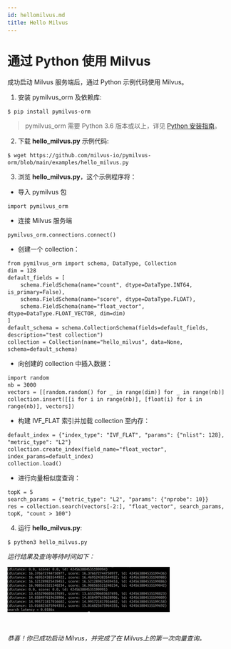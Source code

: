 ```yaml
---
id: hellomilvus.md
title: Hello Milvus
---
```


# 通过 Python 使用 Milvus

成功启动 Milvus 服务端后，通过 Python 示例代码使用 Milvus。

1. 安装 pymilvus_orm 及依赖库:
```
$ pip install pymilvus-orm
```

> pymilvus_orm 需要 Python 3.6 版本或以上，详见 [Python 安装指南](https://wiki.python.org/moin/BeginnersGuide/Download)。


2. 下载 **hello_milvus.py** 示例代码:
```
$ wget https://github.com/milvus-io/pymilvus-orm/blob/main/examples/hello_milvus.py
```
3. 浏览 **hello_milvus.py**，这个示例程序将：
- 导入 pymilvus 包
```
import pymilvus_orm
```

- 连接 Milvus 服务端
```
pymilvus_orm.connections.connect()
```

- 创建一个 collection：
```
from pymilvus_orm import schema, DataType, Collection
dim = 128
default_fields = [
    schema.FieldSchema(name="count", dtype=DataType.INT64, is_primary=False),
    schema.FieldSchema(name="score", dtype=DataType.FLOAT),
    schema.FieldSchema(name="float_vector", dtype=DataType.FLOAT_VECTOR, dim=dim)
]
default_schema = schema.CollectionSchema(fields=default_fields, description="test collection")
collection = Collection(name="hello_milvus", data=None, schema=default_schema)
```
- 向创建的 collection 中插入数据：
```
import random
nb = 3000
vectors = [[random.random() for _ in range(dim)] for _ in range(nb)]
collection.insert([[i for i in range(nb)], [float(i) for i in range(nb)], vectors])
```
- 构建 IVF_FLAT 索引并加载 collection 至内存：
```
default_index = {"index_type": "IVF_FLAT", "params": {"nlist": 128}, "metric_type": "L2"}
collection.create_index(field_name="float_vector", index_params=default_index)
collection.load()
```

- 进行向量相似度查询：
```
topK = 5
search_params = {"metric_type": "L2", "params": {"nprobe": 10}}
res = collection.search(vectors[-2:], "float_vector", search_params, topK, "count > 100")
```

4. 运行 **hello_milvus.py**:
```
$ python3 hello_milvus.py
```
*运行结果及查询等待时间如下：*

![Returned results](../../../assets/returned_results.png)


<br/>


*恭喜！你已成功启动 Milvus，并完成了在 Milvus上的第一次向量查询。*